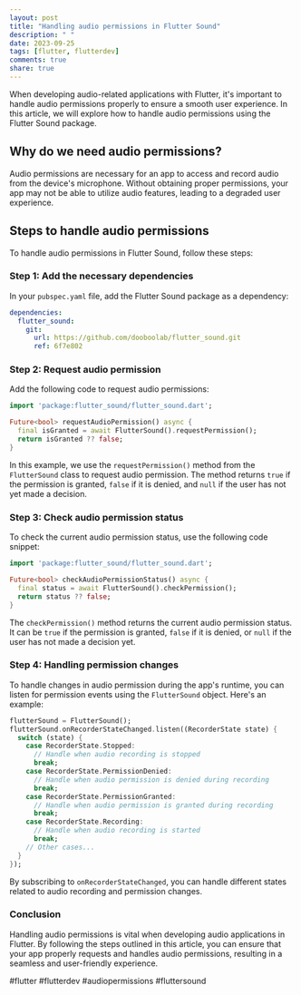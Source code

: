 ```yaml
---
layout: post
title: "Handling audio permissions in Flutter Sound"
description: " "
date: 2023-09-25
tags: [flutter, flutterdev]
comments: true
share: true
---
```


When developing audio-related applications with Flutter, it's important to handle audio permissions properly to ensure a smooth user experience. In this article, we will explore how to handle audio permissions using the Flutter Sound package. 

## Why do we need audio permissions?

Audio permissions are necessary for an app to access and record audio from the device's microphone. Without obtaining proper permissions, your app may not be able to utilize audio features, leading to a degraded user experience.

## Steps to handle audio permissions

To handle audio permissions in Flutter Sound, follow these steps:

### Step 1: Add the necessary dependencies

In your `pubspec.yaml` file, add the Flutter Sound package as a dependency:

```yaml
dependencies:
  flutter_sound:
    git:
      url: https://github.com/dooboolab/flutter_sound.git
      ref: 6f7e802
```

### Step 2: Request audio permission

Add the following code to request audio permissions:

```dart
import 'package:flutter_sound/flutter_sound.dart';

Future<bool> requestAudioPermission() async {
  final isGranted = await FlutterSound().requestPermission();
  return isGranted ?? false;
}
```

In this example, we use the `requestPermission()` method from the `FlutterSound` class to request audio permission. The method returns `true` if the permission is granted, `false` if it is denied, and `null` if the user has not yet made a decision.

### Step 3: Check audio permission status

To check the current audio permission status, use the following code snippet:

```dart
import 'package:flutter_sound/flutter_sound.dart';

Future<bool> checkAudioPermissionStatus() async {
  final status = await FlutterSound().checkPermission();
  return status ?? false;
}
```

The `checkPermission()` method returns the current audio permission status. It can be `true` if the permission is granted, `false` if it is denied, or `null` if the user has not made a decision yet.

### Step 4: Handling permission changes

To handle changes in audio permission during the app's runtime, you can listen for permission events using the `FlutterSound` object. Here's an example:

```dart
flutterSound = FlutterSound();
flutterSound.onRecorderStateChanged.listen((RecorderState state) {
  switch (state) {
    case RecorderState.Stopped:
      // Handle when audio recording is stopped
      break;
    case RecorderState.PermissionDenied:
      // Handle when audio permission is denied during recording
      break;
    case RecorderState.PermissionGranted:
      // Handle when audio permission is granted during recording
      break;
    case RecorderState.Recording:
      // Handle when audio recording is started
      break;
    // Other cases...
  }
});
```

By subscribing to `onRecorderStateChanged`, you can handle different states related to audio recording and permission changes.

### Conclusion

Handling audio permissions is vital when developing audio applications in Flutter. By following the steps outlined in this article, you can ensure that your app properly requests and handles audio permissions, resulting in a seamless and user-friendly experience.

#flutter #flutterdev #audiopermissions #fluttersound